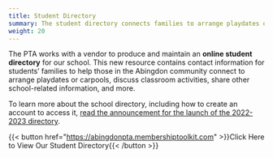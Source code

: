 ```yaml
---
title: Student Directory
summary: The student directory connects families to arrange playdates or carpools, discuss classroom activities, share other school-related information, and more.
weight: 20
---
```


The PTA works with a vendor to produce and maintain an **online student directory** for our school. This new resource contains contact information for students’ families to help those in the Abingdon community connect to arrange playdates or carpools, discuss classroom activities, share other school-related information, and more.

To learn more about the school directory, including how to create an account to access it, [read the announcement for the launch of the 2022-2023 directory](/2022/12/01/directory).

{{< button href="https://abingdonpta.membershiptoolkit.com" >}}Click Here to View Our Student Directory{{< /button >}}

<!--

{{< button relref="/categories/directory/" >}}Click Here for the Latest News About Our Directory{{< /button >}}

-->